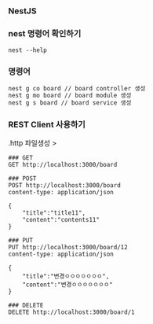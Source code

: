 ### NestJS 
### nest 명령어 확인하기
```
nest --help
```

### 명령어
```Bash
nest g co board // board controller 생성
nest g mo board // board module 생성
nest g s board // board service 생성
```
### REST Client 사용하기
.http 파일생성 >
```text
### GET
GET http://localhost:3000/board

### POST
POST http://localhost:3000/board
content-type: application/json

{
    "title":"title11",
    "content":"contents11"
}

### PUT
PUT http://localhost:3000/board/12
content-type: application/json

{
    "title":"변경ㅇㅇㅇㅇㅇㅇㅇ",
    "content":"변경ㅇㅇㅇㅇㅇㅇㅇ"
}

### DELETE
DELETE http://localhost:3000/board/1

```
